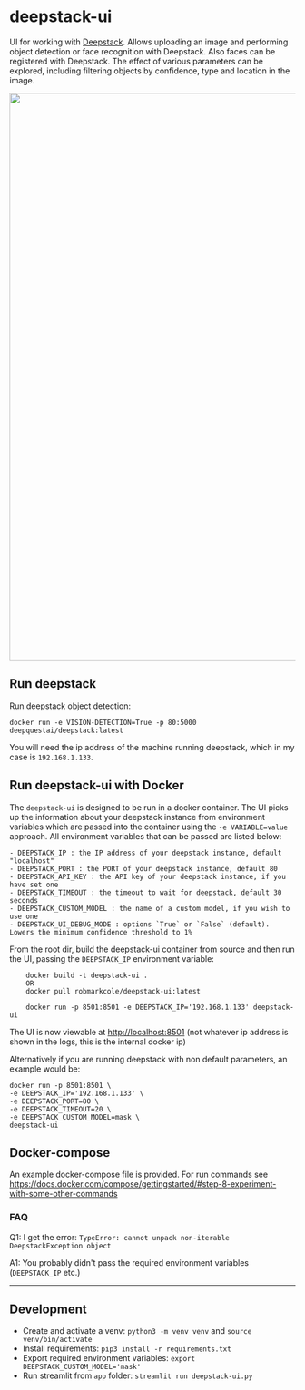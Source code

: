# deepstack-ui
UI for working with [Deepstack](https://deepstack.cc/). Allows uploading an image and performing object detection or face recognition with Deepstack. Also faces can be registered with Deepstack. The effect of various parameters can be explored, including filtering objects by confidence, type and location in the image.

<p align="center">
<img src="https://github.com/robmarkcole/deepstack-ui/blob/master/usage.png" width="1000">
</p>

## Run deepstack
Run deepstack object detection:
```
docker run -e VISION-DETECTION=True -p 80:5000 deepquestai/deepstack:latest
```

You will need the ip address of the machine running deepstack, which in my case is `192.168.1.133`.

## Run deepstack-ui with Docker
The `deepstack-ui` is designed to be run in a docker container. The UI picks up the information about your deepstack instance from environment variables which are passed into the container using the `-e VARIABLE=value` approach. All environment variables that can be passed are listed below:
```
- DEEPSTACK_IP : the IP address of your deepstack instance, default "localhost"
- DEEPSTACK_PORT : the PORT of your deepstack instance, default 80
- DEEPSTACK_API_KEY : the API key of your deepstack instance, if you have set one
- DEEPSTACK_TIMEOUT : the timeout to wait for deepstack, default 30 seconds
- DEEPSTACK_CUSTOM_MODEL : the name of a custom model, if you wish to use one
- DEEPSTACK_UI_DEBUG_MODE : options `True` or `False` (default). Lowers the minimum confidence threshold to 1%
```

From the root dir, build the deepstack-ui container from source and then run the UI, passing the `DEEPSTACK_IP` environment variable:
```
    docker build -t deepstack-ui .
    OR
    docker pull robmarkcole/deepstack-ui:latest

    docker run -p 8501:8501 -e DEEPSTACK_IP='192.168.1.133' deepstack-ui
```
The UI is now viewable at [http://localhost:8501](http://localhost:8501) (not whatever ip address is shown in the logs, this is the internal docker ip)

Alternatively if you are running deepstack with non default parameters, an example would be:
```
docker run -p 8501:8501 \
-e DEEPSTACK_IP='192.168.1.133' \
-e DEEPSTACK_PORT=80 \
-e DEEPSTACK_TIMEOUT=20 \
-e DEEPSTACK_CUSTOM_MODEL=mask \
deepstack-ui
```

## Docker-compose
An example docker-compose file is provided. For run commands see https://docs.docker.com/compose/gettingstarted/#step-8-experiment-with-some-other-commands

### FAQ
Q1: I get the error: `TypeError: cannot unpack non-iterable DeepstackException object`

A1: You probably didn't pass the required environment variables (`DEEPSTACK_IP` etc.)

------

## Development
* Create and activate a venv: `python3 -m venv venv` and `source venv/bin/activate`
* Install requirements: `pip3 install -r requirements.txt`
* Export required environment variables: `export DEEPSTACK_CUSTOM_MODEL='mask'`
* Run streamlit from `app` folder: `streamlit run deepstack-ui.py`